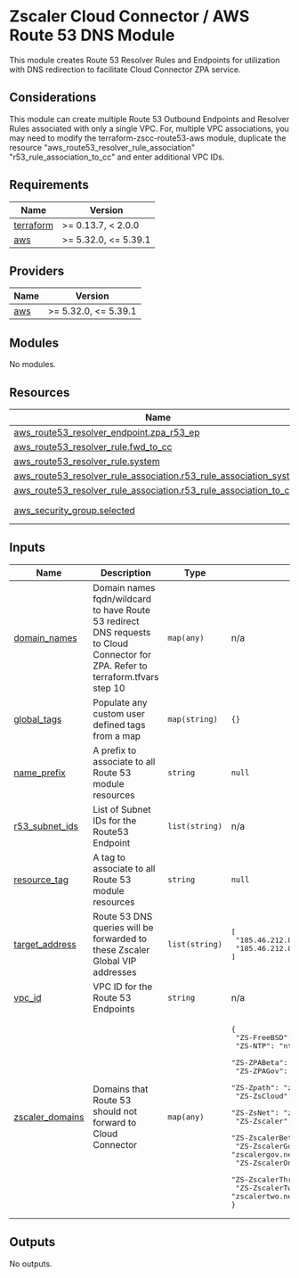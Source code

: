# Zscaler Cloud Connector / AWS Route 53 DNS Module

This module creates Route 53 Resolver Rules and Endpoints for utilization with DNS redirection to facilitate Cloud Connector ZPA service.

## Considerations

This module can create multiple Route 53 Outbound Endpoints and Resolver Rules associated with only a single VPC. For, multiple VPC associations, you may need to modify the terraform-zscc-route53-aws module, duplicate the resource "aws_route53_resolver_rule_association" "r53_rule_association_to_cc" and enter additional VPC IDs.

<!-- BEGINNING OF PRE-COMMIT-TERRAFORM DOCS HOOK -->
## Requirements

| Name | Version |
|------|---------|
| <a name="requirement_terraform"></a> [terraform](#requirement\_terraform) | >= 0.13.7, < 2.0.0 |
| <a name="requirement_aws"></a> [aws](#requirement\_aws) | >= 5.32.0, <= 5.39.1 |

## Providers

| Name | Version |
|------|---------|
| <a name="provider_aws"></a> [aws](#provider\_aws) | >= 5.32.0, <= 5.39.1 |

## Modules

No modules.

## Resources

| Name | Type |
|------|------|
| [aws_route53_resolver_endpoint.zpa_r53_ep](https://registry.terraform.io/providers/hashicorp/aws/latest/docs/resources/route53_resolver_endpoint) | resource |
| [aws_route53_resolver_rule.fwd_to_cc](https://registry.terraform.io/providers/hashicorp/aws/latest/docs/resources/route53_resolver_rule) | resource |
| [aws_route53_resolver_rule.system](https://registry.terraform.io/providers/hashicorp/aws/latest/docs/resources/route53_resolver_rule) | resource |
| [aws_route53_resolver_rule_association.r53_rule_association_system](https://registry.terraform.io/providers/hashicorp/aws/latest/docs/resources/route53_resolver_rule_association) | resource |
| [aws_route53_resolver_rule_association.r53_rule_association_to_cc](https://registry.terraform.io/providers/hashicorp/aws/latest/docs/resources/route53_resolver_rule_association) | resource |
| [aws_security_group.selected](https://registry.terraform.io/providers/hashicorp/aws/latest/docs/data-sources/security_group) | data source |

## Inputs

| Name | Description | Type | Default | Required |
|------|-------------|------|---------|:--------:|
| <a name="input_domain_names"></a> [domain\_names](#input\_domain\_names) | Domain names fqdn/wildcard to have Route 53 redirect DNS requests to Cloud Connector for ZPA. Refer to terraform.tfvars step 10 | `map(any)` | n/a | yes |
| <a name="input_global_tags"></a> [global\_tags](#input\_global\_tags) | Populate any custom user defined tags from a map | `map(string)` | `{}` | no |
| <a name="input_name_prefix"></a> [name\_prefix](#input\_name\_prefix) | A prefix to associate to all Route 53 module resources | `string` | `null` | no |
| <a name="input_r53_subnet_ids"></a> [r53\_subnet\_ids](#input\_r53\_subnet\_ids) | List of Subnet IDs for the Route53 Endpoint | `list(string)` | n/a | yes |
| <a name="input_resource_tag"></a> [resource\_tag](#input\_resource\_tag) | A tag to associate to all Route 53 module resources | `string` | `null` | no |
| <a name="input_target_address"></a> [target\_address](#input\_target\_address) | Route 53 DNS queries will be forwarded to these Zscaler Global VIP addresses | `list(string)` | <pre>[<br>  "185.46.212.88",<br>  "185.46.212.89"<br>]</pre> | no |
| <a name="input_vpc_id"></a> [vpc\_id](#input\_vpc\_id) | VPC ID for the Route 53 Endpoints | `string` | n/a | yes |
| <a name="input_zscaler_domains"></a> [zscaler\_domains](#input\_zscaler\_domains) | Domains that Route 53 should not forward to Cloud Connector | `map(any)` | <pre>{<br>  "ZS-FreeBSD": "freebsd.org",<br>  "ZS-NTP": "ntp.org",<br>  "ZS-ZPABeta": "zpabeta.net",<br>  "ZS-ZPAGov": "zpagov.net",<br>  "ZS-Zpath": "zpath.net",<br>  "ZS-ZsCloud": "zscloud.net",<br>  "ZS-ZsNet": "zscaler.net",<br>  "ZS-Zscaler": "zscaler.com",<br>  "ZS-ZscalerBeta": "zscalerbeta.net",<br>  "ZS-ZscalerGov": "zscalergov.net",<br>  "ZS-ZscalerOne": "zscalerone.net",<br>  "ZS-ZscalerThree": "zscalerthree.net",<br>  "ZS-ZscalerTwo": "zscalertwo.net"<br>}</pre> | no |

## Outputs

No outputs.
<!-- END OF PRE-COMMIT-TERRAFORM DOCS HOOK -->
